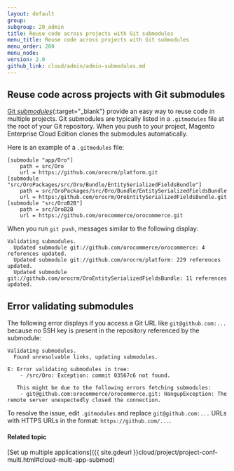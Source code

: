 ```yaml
---
layout: default
group: 
subgroup: 20_admin
title: Reuse code across projects with Git submodules
menu_title: Reuse code across projects with Git submodules
menu_order: 200
menu_node: 
version: 2.0
github_link: cloud/admin/admin-submodules.md
---
```


## Reuse code across projects with Git submodules
[Git *submodules*](https://git-scm.com/book/en/v2/Git-Tools-Submodules){:target="_blank"} provide an easy way to reuse code in multiple projects. Git submodules are typically
listed in a `.gitmodules` file at the root of your Git repository. When you push to your project, 
Magento Enterprise Cloud Edition clones the submodules automatically.

Here is an example of a `.gitmodules` file:

	[submodule "app/Oro"]
		path = src/Oro
		url = https://github.com/orocrm/platform.git
	[submodule "src/OroPackages/src/Oro/Bundle/EntitySerializedFieldsBundle"]
		path = src/OroPackages/src/Oro/Bundle/EntitySerializedFieldsBundle
		url = https:/github.com/orocrm/OroEntitySerializedFieldsBundle.git
	[submodule "src/OroB2B"]
		path = src/OroB2B
		url = https://github.com/orocommerce/orocommerce.git

When you run `git push`, messages similar to the following display:

	Validating submodules.
	  Updated submodule git://github.com/orocommerce/orocommerce: 4 references updated.
	  Updated submodule git://github.com/orocrm/platform: 229 references updated.
	  Updated submodule git://github.com/orocrm/OroEntitySerializedFieldsBundle: 11 references updated.

## Error validating submodules
The following error displays if you access a Git URL like `git@github.com:...` because no SSH key is present in the repository referenced by the submodule:

	Validating submodules.
	  Found unresolvable links, updating submodules.

	E: Error validating submodules in tree:
	    - /src/Oro: Exception: commit 03567c6 not found.

	   This might be due to the following errors fetching submodules:
	    - git@github.com:orocommerce/orocommerce.git: HangupException: The remote server unexpectedly closed the connection.

To resolve the issue, edit `.gitmodules` and replace `git@github.com:...` URLs with HTTPS URLs in the format: `https://github.com/...`.

#### Related topic
[Set up multiple applications]({{ site.gdeurl }}cloud/project/project-conf-multi.html#cloud-multi-app-submod)


